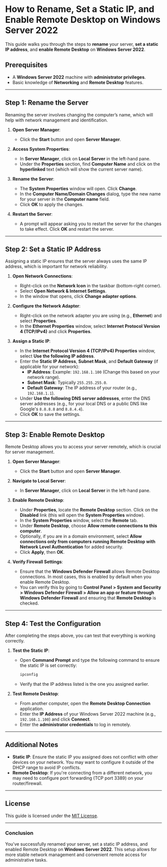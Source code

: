 # How to Rename, Set a Static IP, and Enable Remote Desktop on Windows Server 2022

This guide walks you through the steps to **rename** your server, **set a static IP address**, and **enable Remote Desktop** on **Windows Server 2022**.

## Prerequisites

- A **Windows Server 2022** machine with **administrator privileges**.
- Basic knowledge of **Networking** and **Remote Desktop** features.

---

## Step 1: Rename the Server

Renaming the server involves changing the computer’s name, which will help with network management and identification.

1. **Open Server Manager**:
   - Click the **Start** button and open **Server Manager**.

2. **Access System Properties**:
   - In **Server Manager**, click on **Local Server** in the left-hand pane.
   - Under the **Properties** section, find **Computer Name** and click on the **hyperlinked** text (which will show the current server name).

3. **Rename the Server**:
   - The **System Properties** window will open. Click **Change**.
   - In the **Computer Name/Domain Changes** dialog, type the new name for your server in the **Computer name** field.
   - Click **OK** to apply the changes.

4. **Restart the Server**:
   - A prompt will appear asking you to restart the server for the changes to take effect. Click **OK** and restart the server.

---

## Step 2: Set a Static IP Address

Assigning a static IP ensures that the server always uses the same IP address, which is important for network reliability.

1. **Open Network Connections**:
   - Right-click on the **Network Icon** in the taskbar (bottom-right corner).
   - Select **Open Network & Internet Settings**.
   - In the window that opens, click **Change adapter options**.

2. **Configure the Network Adapter**:
   - Right-click on the network adapter you are using (e.g., **Ethernet**) and select **Properties**.
   - In the **Ethernet Properties** window, select **Internet Protocol Version 4 (TCP/IPv4)** and click **Properties**.

3. **Assign a Static IP**:
   - In the **Internet Protocol Version 4 (TCP/IPv4) Properties** window, select **Use the following IP address**.
   - Enter the **Static IP Address**, **Subnet Mask**, and **Default Gateway** (if applicable for your network):
     - **IP Address**: Example: `192.168.1.100` (Change this based on your network range).
     - **Subnet Mask**: Typically `255.255.255.0`.
     - **Default Gateway**: The IP address of your router (e.g., `192.168.1.1`).
   - Under **Use the following DNS server addresses**, enter the DNS server addresses (e.g., for your local DNS or a public DNS like Google's `8.8.8.8` and `8.8.4.4`).
   - Click **OK** to save the settings.

---

## Step 3: Enable Remote Desktop

Remote Desktop allows you to access your server remotely, which is crucial for server management.

1. **Open Server Manager**:
   - Click the **Start** button and open **Server Manager**.

2. **Navigate to Local Server**:
   - In **Server Manager**, click on **Local Server** in the left-hand pane.

3. **Enable Remote Desktop**:
   - Under **Properties**, locate the **Remote Desktop** section. Click on the **Disabled** link (this will open the **System Properties** window).
   - In the **System Properties** window, select the **Remote** tab.
   - Under **Remote Desktop**, choose **Allow remote connections to this computer**.
   - Optionally, if you are in a domain environment, select **Allow connections only from computers running Remote Desktop with Network Level Authentication** for added security.
   - Click **Apply**, then **OK**.

4. **Verify Firewall Settings**:
   - Ensure that the **Windows Defender Firewall** allows Remote Desktop connections. In most cases, this is enabled by default when you enable Remote Desktop.
   - You can verify this by going to **Control Panel > System and Security > Windows Defender Firewall > Allow an app or feature through Windows Defender Firewall** and ensuring that **Remote Desktop** is checked.

---

## Step 4: Test the Configuration

After completing the steps above, you can test that everything is working correctly.

1. **Test the Static IP**:
   - Open **Command Prompt** and type the following command to ensure the static IP is set correctly:
     ```bash
     ipconfig
     ```
   - Verify that the IP address listed is the one you assigned earlier.

2. **Test Remote Desktop**:
   - From another computer, open the **Remote Desktop Connection** application.
   - Enter the **IP Address** of your Windows Server 2022 machine (e.g., `192.168.1.100`) and click **Connect**.
   - Enter the **administrator credentials** to log in remotely.

---

## Additional Notes

- **Static IP**: Ensure the static IP you assigned does not conflict with other devices on your network. You may want to configure it outside of the DHCP range to avoid IP conflicts.
- **Remote Desktop**: If you're connecting from a different network, you may need to configure port forwarding (TCP port 3389) on your router/firewall.

---

## License

This guide is licensed under the [MIT License](LICENSE).

---

### Conclusion

You’ve successfully renamed your server, set a static IP address, and enabled Remote Desktop on **Windows Server 2022**. This setup allows for more stable network management and convenient remote access for administrative tasks.

